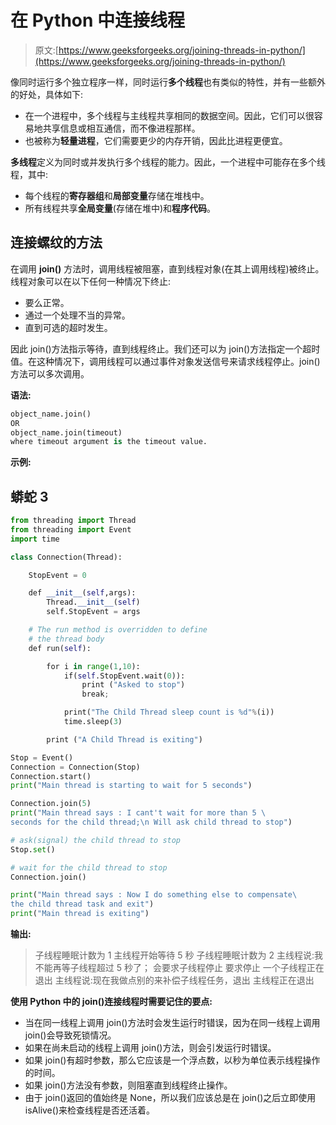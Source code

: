 # 在 Python 中连接线程

> 原文:[https://www.geeksforgeeks.org/joining-threads-in-python/](https://www.geeksforgeeks.org/joining-threads-in-python/)

像同时运行多个独立程序一样，同时运行**多个线程**也有类似的特性，并有一些额外的好处，具体如下:

*   在一个进程中，多个线程与主线程共享相同的数据空间。因此，它们可以很容易地共享信息或相互通信，而不像进程那样。
*   也被称为**轻量进程**，它们需要更少的内存开销，因此比进程更便宜。

**多线程**定义为同时或并发执行多个线程的能力。因此，一个进程中可能存在多个线程，其中:

*   每个线程的**寄存器组**和**局部变量**存储在堆栈中。
*   所有线程共享**全局变量**(存储在堆中)和**程序代码**。

## 连接螺纹的方法

在调用 **join()** 方法时，调用线程被阻塞，直到线程对象(在其上调用线程)被终止。线程对象可以在以下任何一种情况下终止:

*   要么正常。
*   通过一个处理不当的异常。
*   直到可选的超时发生。

因此 join()方法指示等待，直到线程终止。我们还可以为 join()方法指定一个超时值。在这种情况下，调用线程可以通过事件对象发送信号来请求线程停止。join()方法可以多次调用。

**语法:**

```py
object_name.join()
OR
object_name.join(timeout) 
where timeout argument is the timeout value.

```

**示例:**

## 蟒蛇 3

```py
from threading import Thread
from threading import Event
import time

class Connection(Thread):

    StopEvent = 0

    def __init__(self,args):
        Thread.__init__(self)
        self.StopEvent = args

    # The run method is overridden to define 
    # the thread body 
    def run(self):

        for i in range(1,10):
            if(self.StopEvent.wait(0)):
                print ("Asked to stop")
                break;

            print("The Child Thread sleep count is %d"%(i))
            time.sleep(3)

        print ("A Child Thread is exiting")

Stop = Event()
Connection = Connection(Stop)           
Connection.start()
print("Main thread is starting to wait for 5 seconds")

Connection.join(5) 
print("Main thread says : I cant't wait for more than 5 \
seconds for the child thread;\n Will ask child thread to stop")

# ask(signal) the child thread to stop
Stop.set()

# wait for the child thread to stop
Connection.join()

print("Main thread says : Now I do something else to compensate\
the child thread task and exit")
print("Main thread is exiting")
```

**输出:**

> 子线程睡眠计数为 1
> 主线程开始等待 5 秒
> 子线程睡眠计数为 2
> 主线程说:我不能再等子线程超过 5 秒了；
> 会要求子线程停止
> 要求停止
> 一个子线程正在退出
> 主线程说:现在我做点别的来补偿子线程任务，退出
> 主线程正在退出

**使用 Python 中的 join()连接线程时需要记住的要点:**

*   当在同一线程上调用 join()方法时会发生运行时错误，因为在同一线程上调用 join()会导致死锁情况。
*   如果在尚未启动的线程上调用 join()方法，则会引发运行时错误。
*   如果 join()有超时参数，那么它应该是一个浮点数，以秒为单位表示线程操作的时间。
*   如果 join()方法没有参数，则阻塞直到线程终止操作。
*   由于 join()返回的值始终是 None，所以我们应该总是在 join()之后立即使用 isAlive()来检查线程是否还活着。